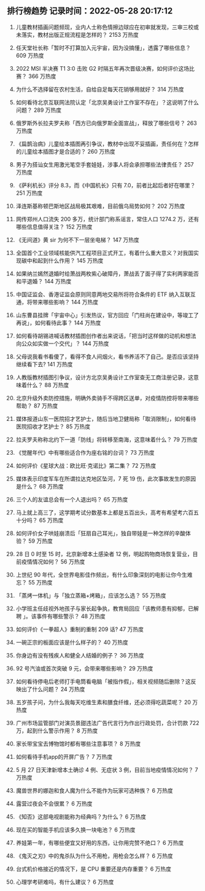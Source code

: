 
## 排行榜趋势 记录时间：2022-05-28 20:17:12
  
  1. 儿童教材插画问题频现，业内人士称色情擦边球应在初审就发现，三审三校或未落实，教材出版正规流程是怎样的？ 2153 万热度
    
  2. 任天堂社长称「暂时不打算加入元宇宙，因为没搞懂」，透露了哪些信息？ 609 万热度
    
  3. 2022 MSI 半决赛 T1 3:0 击败 G2 时隔五年再次晋级决赛，如何评价这场比赛？ 366 万热度
    
  4. 为什么不选择留在农村生活，自给自足每天花销够用就好？ 314 万热度
    
  5. 如何看待北京互联网法院认定「北京吴勇设计工作室不存在」？这说明了什么问题？ 289 万热度
    
  6. 俄罗斯外长拉夫罗夫称「西方已向俄罗斯全面宣战」，释放了哪些信号？ 263 万热度
    
  7. 《扁鹊治病》儿童绘本插图再引争议，教材中出现不妥插画，责任何在？怎样的儿童绘本插图才是合适的？ 260 万热度
    
  8. 男子为搭讪女生用激光笔空手套娃娃，涉事人将会承担哪些法律责任？ 257 万热度
    
  9. 《萨利机长》评分 8.3，而《中国机长》只有 7.0，前者比起后者好在哪里？ 251 万热度
    
  10. 泽连斯基称顿巴斯地区战局极其艰难，目前俄乌局势如何？ 202 万热度
    
  11. 网传郑州人口流失 200 多万，统计部门称系谣言，常住人口 1274.2 万，还有哪些信息值得关注？ 152 万热度
    
  12. 《无间道》黄 sir 为何不下一层坐电梯？ 147 万热度
    
  13. 全国首个工业领域核能供汽工程项目正式开工，有着什么重大意义？对我国实现碳中和起到什么作用？ 145 万热度
    
  14. 如果纳兰嫣然退婚时给萧战两枚紫心破障丹，萧战丢了面子得了实利两家能否和平退婚？ 144 万热度
    
  15. 中国证监会、香港证监会原则同意两地交易所将符合条件的 ETF 纳入互联互通，将带来哪些影响？ 144 万热度
    
  16. 山东曹县挂牌「宇宙中心」引发热议，官方回应「门柱尚在建设中，等竣工了再说」，如何看待此事？ 144 万热度
    
  17. 如何看待胡锡进喊话教材插图创作者出来说话，「把当时这样做的动机和想法向公众如实做一个交代」？ 144 万热度
    
  18. 父母说我看书看傻了，看得不食人间烟火，看书养活不了自己。是否应该坚持继续看下去? 141 万热度
    
  19. 人教版教材插图引争议，设计方北京吴勇设计工作室查无工商注册记录，这意味着什么？ 88 万热度
    
  20. 北京升级外卖防控措施，明确外卖骑手不得跨区送单，对疫情防控将带来哪些帮助？ 87 万热度
    
  21. 媒体报道山东一医院招才艺护士，随后当地卫健局称「取消限制」，如何看待医院招收才艺护士？ 85 万热度
    
  22. 拉夫罗夫称称北约下一道「防线」将转移至南海，这意味着什么？ 79 万热度
    
  23. 《觉醒年代》中有哪些适合作为座右铭的台词？ 73 万热度
    
  24. 如何评价《星球大战：欧比旺·克诺比》第二集？ 72 万热度
    
  25. 媒体表示印度军车在所谓拉达克地区坠河，7 死 19 伤，此次事故发生的原因是什么？ 68 万热度
    
  26. 三个人的友谊总会有一个人退出吗？ 65 万热度
    
  27. 马上就上高三了，这学期考试分数基本上都是五百出头，高考有希望考六百五十分吗？ 65 万热度
    
  28. 如何评价女子哄娃崩溃后「狂扇自己耳光」，独自带娃是一种怎样的辛酸体验？ 59 万热度
    
  29. 28 日 0 时至 15 时，北京新增本土感染者 12 例，明起购物商场恢复营业，目前疫情情况如何？ 56 万热度
    
  30. 上世纪 90 年代，全世界电影佳作频出，有什么印象深刻的电影让你今生难忘？ 55 万热度
    
  31. 「蒸烤一体机」与「独立蒸箱+烤箱」，应该怎么选？ 55 万热度
    
  32. 小学班主任歧视外地孩子与家长起争执，教育局回应「该教师患有抑郁，已解聘 」。该事件有哪些警示？ 48 万热度
    
  33. 如何评价《一拳超人》重制的重制 209 话? 47 万热度
    
  34. 一碗正宗的板面应该是什么样子的？ 40 万热度
    
  35. 你身边有没有残疾人和健全人结婚的例子？ 36 万热度
    
  36. 92 号汽油或首次突破 9 元，会带来哪些影响？ 29 万热度
    
  37. 如何看待停电后老师打手电筒看电脑「被指作假」，相关视频随后删除？这反映出了什么问题？ 24 万热度
    
  38. 五岁孩子问，为什么我每天吃维生素和膳食纤维，还必须得吃蔬菜呢？ 20 万热度
    
  39. 广州市场监管部门对演员景甜违法广告代言行为作出行政处罚，合计罚款 722 万，起到什么警示作用？ 8 万热度
    
  40. 家长带宝宝去博物馆时都有哪些注意事项？ 8 万热度
    
  41. 如何看待手机app的开屏广告？ 7 万热度
    
  42. 5 月 27 日天津新增本土确诊 4 例、无症状 3 例，目前当地疫情情况如何？ 7 万热度
    
  43. 魔兽世界的娜迦和食人魔为什么不能作为玩家可选种族？ 6 万热度
    
  44. 露营过夜会不会很累？ 6 万热度
    
  45. 《知否》这部电视剧能称为经典吗？为什么？ 6 万热度
    
  46. 现在买的智能手机应该多久换一块电池？ 6 万热度
    
  47. 养娃第一年，有哪些便宜又好用的东西，让你用完赞不绝口？ 6 万热度
    
  48. 《鬼灭之刃》中的鬼杀队为什么不用枪，用枪会怎么样？ 6 万热度
    
  49. 台式机价格接近的情况下，是 CPU 重要还是内存重要？ 6 万热度
    
  50. 心理学考研难吗，有什么建议？ 6 万热度
    